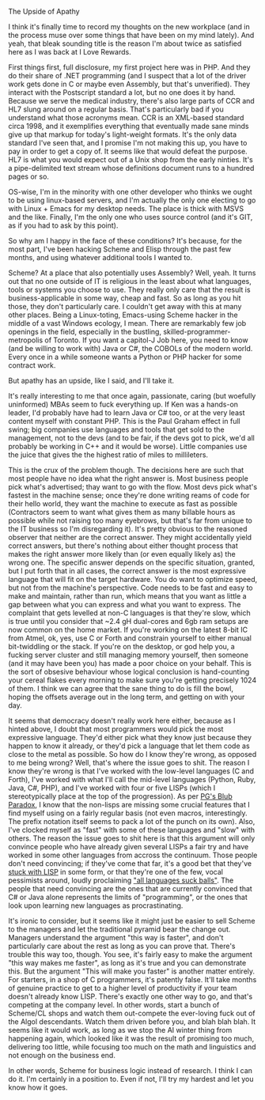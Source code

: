 The Upside of Apathy

I think it's finally time to record my thoughts on the new workplace (and in the process muse over some things that have been on my mind lately). And yeah, that bleak sounding title is the reason I'm about twice as satisfied here as I was back at I Love Rewards.

First things first, full disclosure, my first project here was in PHP. And they do their share of .NET programming (and I suspect that a lot of the driver work gets done in C or maybe even Assembly, but that's unverified). They interact with the Postscript standard a lot, but no one does it by hand. Because we serve the medical industry, there's also large parts of CCR and HL7 slung around on a regular basis. That's particularly bad if you understand what those acronyms mean. CCR is an XML-based standard circa 1998, and it exemplifies everything that eventually made sane minds give up that markup for today's light-weight formats. It's the only data standard I've seen that, and I promise I'm not making this up, you have to pay in order to get a copy of. It seems like that would defeat the purpose. HL7 is what you would expect out of a Unix shop from the early ninties. It's a pipe-delimited text stream whose definitions document runs to a hundred pages or so.

OS-wise, I'm in the minority with one other developer who thinks we ought to be using linux-based servers, and I'm actually the only one electing to go with Linux + Emacs for my desktop needs. The place is thick with MSVS and the like. Finally, I'm the only one who uses source control (and it's GIT, as if you had to ask by this point).

So why am I happy in the face of these conditions? It's because, for the most part, I've been hacking Scheme and Elisp through the past few months, and using whatever additional tools I wanted to.

Scheme? At a place that also potentially uses Assembly? Well, yeah. It turns out that no one outside of IT is religious in the least about what languages, tools or systems you choose to use. They really only care that the result is business-applicable in some way, cheap and fast. So as long as you hit those, they don't particularly care. I couldn't get away with this at many other places. Being a Linux-toting, Emacs-using Scheme hacker in the middle of a vast Windows ecology, I mean. There are remarkably few job openings in the field, especially in the bustling, skilled-programmer-metropolis of Toronto. If you want a capitol-J Job here, you need to know (and be willing to work with) Java or C#, the COBOLs of the modern world. Every once in a while someone wants a Python or PHP hacker for some contract work.

But apathy has an upside, like I said, and I'll take it.

It's really interesting to me that once again, passionate, caring (but woefully uninformed) MBAs seem to fuck everything up. If Ken was a hands-on leader, I'd probably have had to learn Java or C# too, or at the very least content myself with constant PHP. This is the Paul Graham effect in full swing; big companies use languages and tools that get sold to the management, not to the devs (and to be fair, if the devs got to pick, we'd all probably be working in C++ and it would be worse). Little companies use the juice that gives the the highest ratio of miles to millileters.

This is the crux of the problem though. The decisions here are such that most people have no idea what the right answer is. Most business people pick what's advertised; thay want to go with the flow. Most devs pick what's fastest in the machine sense; once they're done writing reams of code for their hello world, they want the machine to execute as fast as possible (Contractors seem to want what gives them as many billable hours as possible while not raising too many eyebrows, but that's far from unique to the IT business so I'm disregarding it). It's pretty obvious to the reasoned observer that neither are the correct answer. They might accidentally yield correct answers, but there's nothing about either thought process that makes the right answer more likely than (or even equally likely as) the wrong one. The specific answer depends on the specific situation, granted, but I put forth that in all cases, the correct answer is the most expressive language that will fit on the target hardware. You do want to optimize speed, but not from the machine's perspective. Code needs to be fast and easy to make and maintain, rather than run, which means that you want as little a gap between what you can express and what you want to express. The complaint that gets levelled at non-C languages is that they're slow, which is true until you consider that ~2.4 gH dual-cores and 6gb ram setups are now common on the home market. If you're working on the latest 8-bit IC from Atmel, ok, yes, use C or Forth and constrain yourself to either manual bit-twiddling or the stack. If you're on the desktop, or god help you, a fucking server cluster and still managing memory yourself, then someone (and it may have been you) has made a poor choice on your behalf. This is the sort of obsesive behaviour whose logical conclusion is hand-counting your cereal flakes every morning to make sure you're getting precisely 1024 of them. I think we can agree that the sane thing to do is fill the bowl, hoping the offsets average out in the long term, and getting on with your day.

It seems that democracy doesn't really work here either, because as I hinted above, I doubt that most programmers would pick the most expressive language. They'd either pick what they know just because they happen to know it already, or they'd pick a language that let them code as close to the metal as possible. So how do I know they're wrong, as opposed to me being wrong? Well, that's where the issue goes to shit. The reason I know they're wrong is that I've worked with the low-level languages (C and Forth), I've worked with what I'll call the mid-level languages (Python, Ruby, Java, C#, PHP), and I've worked with four or five LISPs (which I stereotypically place at the top of the progression). As per [PG's Blub Paradox](http://www.paulgraham.com/avg.html), I know that the non-lisps are missing some crucial features that I find myself using on a fairly regular basis (not even macros, interestingly. The prefix notation itself seems to pack a lot of the punch on its own). Also, I've clocked myself as "fast" with some of these languages and "slow" with others. The reason the issue goes to shit here is that this argument will only convince people who have already given several LISPs a fair try and have worked in some other languages from accross the continuum. Those people don't need convincing; if they've come that far, it's a good bet that they've [stuck with LISP](http://bc.tech.coop/blog/) in some form, or that they're one of the few, vocal pessimists around, loudly proclaiming ["all languages suck balls"](http://steve-yegge.blogspot.com/). The people that need convincing are the ones that are currently convinced that C# or Java alone represents the limits of "programming", or the ones that look upon learning new languages as procrastinating.

It's ironic to consider, but it seems like it might just be easier to sell Scheme to the managers and let the traditional pyramid bear the change out. Managers understand the argument "this way is faster", and don't particularly care about the rest as long as you can prove that. There's trouble this way too, though. You see, it's fairly easy to make the argument "this way makes me faster", as long as it's true and you can demonstrate this. But the argument "This will make you faster" is another matter entirely. For starters, in a shop of C programmers, it's patently false. It'll take months of genuine practice to get to a higher level of productivity if your team doesn't already know LISP. There's exactly one other way to go, and that's competing at the company level. In other words, start a bunch of Scheme/CL shops and watch them out-compete the ever-loving fuck out of the Algol descendants. Watch them driven before you, and blah blah blah. It seems like it would work, as long as we stop the AI winter thing from happening again, which looked like it was the result of promising too much, delivering too little, while focusing too much on the math and linguistics and not enough on the business end.

In other words, Scheme for business logic instead of research. I think I can do it. I'm certainly in a position to. Even if not, I'll try my hardest and let you know how it goes.
